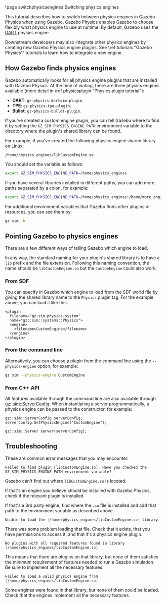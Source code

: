 \page switchphysicsengines Switching physics engines

This tutorial describes how to switch between physics engines in Gazebo Physics
when using Gazebo.
Gazebo Physics enables Gazebo to choose flexibly what physics engine
to use at runtime.
By default, Gazebo uses the [DART](https://dartsim.github.io/) physics
engine.

Downstream developers may also integrate other physics engines by creating new
Gazebo Physics engine plugins.
See \ref tutorials "Gazebo Physics'" tutorials to learn how to integrate a
new engine.

## How Gazebo finds physics engines

Gazebo automatically looks for all physics engine plugins that are
installed with Gazebo Physics.
At the time of writing, there are three physics engines available (more detail
in \ref physicsplugin "Physics plugin tutorial"):
- **DART**: `gz-physics-dartsim-plugin`.
- **TPE**: `gz-physics-tpe-plugin`.
- **Bullet**: `gz-physics-bullet-plugin`.

If you've created a custom engine plugin, you can tell Gazebo where to
find it by setting the `GZ_SIM_PHYSICS_ENGINE_PATH` environment variable to
the directory where the plugin's shared library can be found.

For example, if you've created the following physics engine shared library on Linux:

`/home/physics_engines/libCustomEngine.so`

You should set the variable as follows:

```bash
export GZ_SIM_PHYSICS_ENGINE_PATH=/home/physics_engines
```

If you have several libraries installed in different paths, you can add more
paths separated by a colon, for example:

```bash
export GZ_SIM_PHYSICS_ENGINE_PATH=/home/physics_engines:/home/more_engines
```

For additional environment variables that Gazebo finds other plugins
or resources, you can see them by:

```bash
gz sim -h
```

## Pointing Gazebo to physics engines

There are a few different ways of telling Gazebo which engine to load.

In any way, the standard naming for your plugin's shared library is to have a
`lib` prefix and the file extension.
Following this naming convention, the name should be `libCustomEngine.so` but
the `CustomEngine` could also work.

### From SDF

You can specify in Gazebo which engine to load from the SDF world file
by giving the shared library name to the `Physics` plugin tag.
For the example above, you can load it like this:

```{.xml}
<plugin
  filename="gz-sim-physics-system"
  name="gz::sim::systems::Physics">
  <engine>
    <filename>CustomEngine</filename>
  </engine>
</plugin>
```

### From the command line

Alternatively, you can choose a plugin from the command line using the
`--physics-engine` option, for example:

```bash
gz sim --physics-engine CustomEngine
```

### From C++ API

All features available through the command line are also available through
[gz::sim::ServerConfig](https://gazebosim.org/api/gazebo/4.0/classignition_1_1gazebo_1_1ServerConfig.html).
When instantiating a server programmatically, a physics engine can be passed to
the constructor, for example:

```
gz::sim::ServerConfig serverConfig;
serverConfig.SetPhysicsEngine("CustomEngine");

gz::sim::Server server(serverConfig);
```

## Troubleshooting
These are common error messages that you may encounter:

```{.bash}
Failed to find plugin [libCustomEngine.so]. Have you checked the GZ_SIM_PHYSICS_ENGINE_PATH environment variable?
```

Gazebo can't find out where `libCustomEngine.so` is located.

If that's an engine you believe should be installed with Gazebo Physics,
check if the relevant plugin is installed.

If that's a 3rd party engine, find where the `.so` file is installed and add
that path to the environment variable as described above.

```{.bash}
Unable to load the [/home/physics_engines/libCustomEngine.so] library.
```

There was some problem loading that file. Check that it exists, that you have
permissions to access it, and that it's a physics engine plugin.

```{.bash}
No plugins with all required features found in library [/home/physics_engines/libCustomEngine.so]
```

This means that there are plugins on that library, but none of them satisfies
the minimum requirement of features needed to run a Gazebo simulation.
Be sure to implement all the necessary features.

```{.bash}
Failed to load a valid physics engine from [/home/physics_engines/libCustomEngine.so]
```

Some engines were found in that library, but none of them could be loaded.
Check that the engines implement all the necessary features.
